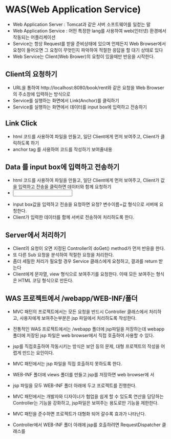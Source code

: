 # WAS(Web Application Service)

* Web Application Server : Tomcat과 같은 서버 소프트웨어를 일컫는 말
* Web Application Service : 어떤 특정한 lang를 사용하여 web(인터넷) 환경에서 작동되는 어플리케이션
* Service는 항상 Request를 받을 준비상태에 있으며 언제든지 Web Browser에서 요청이 들어오면 그 요청이 무엇인지 파악하여
   적절한 응답을 할 대기 상태로 있다
* Web Service는 Client(Web Brower)의 요청이 있을때만 반응을 시작한다.

## Client의 요청하기
* URL을 통하여 http://localhost:8080/book/rent와 같은 요청을 Web Browser의 주소창에 입력하는 방식으로
* Service를 실행하는 화면에서 Link(Anchor)를 클릭하기
* Service를 실행하는 화면에서 데이터를 input box에 입력하고 전송하기

## Link Click
* html 코드를 사용하여 파일을 만들고, 일단 Client에게 먼저 보여주고, Client가 클릭하도록 하기
* anchor tag 를 사용하여 코드를 작성하기 <a herf="요청">보여줄내용</a>

## Data 를 input box에 입력하고 전송하기
* html 코드를 사용하여 파일을 만들고, 일단 Client에게 먼저 보여주고, Client가 값을 입력하고 전송을 클릭하면 데이터와 함께 요청하기
* <form action="요청"><input name="변수이름" /></form>
* input box값을 입력하고 전송을 요청하면 요청? 변수이름=값 형식으로 서버에 요청한다.
* Client가 입력한 데이터를 함께 서버로 전송하여 처리하도록 한다.

## Server에서 처리하기
* Client의 요청이 오면 지정된 Controller의 doGet() method가 먼저 반응을 한다.
* 또 다른 Sub 요청을 분석하여 적절한 요청을 처리한다.
* 좀더 세밀한 처리가 필요할 경우 Service 클래스에게 요청하고, 결과를 return 받는다
* Client에게 문자열, view 형식으로 보여주기를 요청한다. 
	이때 모든 보여주는 형식은 HTML 코딩 형식으로 만든다.
	
## WAS 프로젝트에서 /webapp/WEB-INF/폴더
* MVC 패턴의 프로젝트에서는 모든 요청을 반드시 Controller 클래스에서 처리하고, 사용자에게 보여주는부분은 jsp 파일에서 처리하도록 작성한다.
* 전통적인 WAS 프로젝트에서는 /webapp 폴더에 jsp파일을 저장하는데 webapp 폴더에 저장된 jsp 파일은 web browser에서 직접 호출하여 사용할 수 있다.
* jsp를 직접호출하여 작동시키는 방식은 보안 등의 문제, 대형 프로젝트의 작성을 어렵게 만드는 요인이다.
* MVC 패턴에서는 jsp 파일을 직접 호출하지 못하도록 한다.
* WEB-INF 폴더에 views 폴더를 만들고 jsp를 저장하면 web browser에 서

* jsp 파일을 모두 WEB-INF 폴더 아래에 두고 프로젝트를 진행한다.
* MVC 패턴에서는 개발자와 디자이너가 협업을 쉽게 할 수 있도록 연산을 담당하는 Controller는 기능을 강화하고, jsp파일은 보여주는 용도로만 기능을 제한한다.
* MVC 패턴을 준수하면 프로젝트가 대형화 되어 갈수록 효과가 나타난다.
* Controller에서 WEB-INF 폴더 아래에 jsp를 호출하려면 RequestDispatcher 클래스를